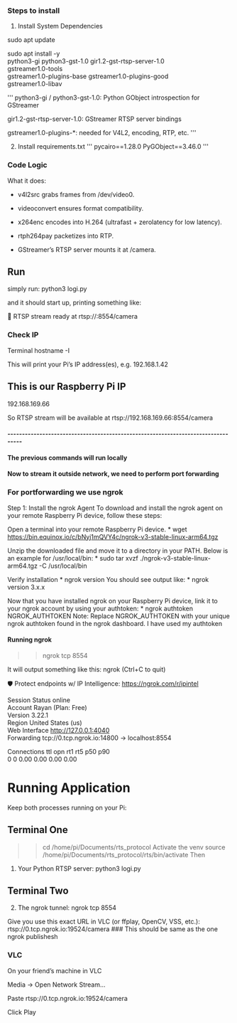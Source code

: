 ### Steps to install 
1. Install System Dependencies

sudo apt update

sudo apt install -y \
  python3-gi python3-gst-1.0 gir1.2-gst-rtsp-server-1.0 \
  gstreamer1.0-tools \
  gstreamer1.0-plugins-base gstreamer1.0-plugins-good \
  gstreamer1.0-libav

'''
python3-gi / python3-gst-1.0: Python GObject introspection for GStreamer

gir1.2-gst-rtsp-server-1.0: GStreamer RTSP server bindings

gstreamer1.0-plugins-*: needed for V4L2, encoding, RTP, etc.
'''

2. Install requirements.txt
'''
pycairo==1.28.0
PyGObject==3.46.0
'''

### Code Logic
What it does:

  * v4l2src grabs frames from /dev/video0.

  * videoconvert ensures format compatibility.

  * x264enc encodes into H.264 (ultrafast + zerolatency for low latency).

  * rtph264pay packetizes into RTP.

  * GStreamer’s RTSP server mounts it at /camera.


## Run
simply run:
  python3 logi.py

and it should start up, printing something like:

📡 RTSP stream ready at rtsp://<your-pi-ip>:8554/camera 


### Check IP
Terminal
  hostname -I

This will print your Pi’s IP address(es), e.g. 192.168.1.42

## This is our Raspberry Pi IP
  192.168.169.66

So RTSP stream will be available at
  rtsp://192.168.169.66:8554/camera


#### --------------------------------------------------------------------------------- ####
#### The previous commands will run locally

#### Now to stream it outside network, we need to perform port forwarding

### For portforwarding we use ngrok

Step 1: Install the ngrok Agent
To download and install the ngrok agent on your remote Raspberry Pi device, follow these steps:

  Open a terminal into your remote Raspberry Pi device.
    * wget https://bin.equinox.io/c/bNyj1mQVY4c/ngrok-v3-stable-linux-arm64.tgz

  Unzip the downloaded file and move it to a directory in your PATH. Below is an example for /usr/local/bin:
    * sudo tar xvzf ./ngrok-v3-stable-linux-arm64.tgz -C /usr/local/bin

  Verify installation
    * ngrok version
  You should see output like:
    * ngrok version 3.x.x


  Now that you have installed ngrok on your Raspberry Pi device, link it to your ngrok account by using your authtoken:
    * ngrok authtoken NGROK_AUTHTOKEN
Note: Replace NGROK_AUTHTOKEN with your unique ngrok authtoken found in the ngrok dashboard.
I have used my authtoken


#### Running ngrok
  >> ngrok tcp 8554

It will output something like this:
ngrok                                                           (Ctrl+C to quit)
                                                                                
🛡️ Protect endpoints w/ IP Intelligence: https://ngrok.com/r/ipintel             
                                                                                
Session Status                online                                            
Account                       Rayan (Plan: Free)                                
Version                       3.22.1                                            
Region                        United States (us)                                
Web Interface                 http://127.0.0.1:4040                             
Forwarding                    tcp://0.tcp.ngrok.io:14800 -> localhost:8554      
                                                                                
Connections                   ttl     opn     rt1     rt5     p50     p90       
                              0       0       0.00    0.00    0.00    0.00     


# Running Application
Keep both processes running on your Pi:

## Terminal One
>> cd /home/pi/Documents/rts_protocol
Activate the venv
>> source /home/pi/Documents/rts_protocol/rts/bin/activate
Then
1. Your Python RTSP server: 
    python3 logi.py


## Terminal Two
2. The ngrok tunnel: 
    ngrok tcp 8554

Give you use this exact URL in VLC (or ffplay, OpenCV, VSS, etc.):
  rtsp://0.tcp.ngrok.io:19524/camera  ### This should be same as the one ngrok publishesh

### VLC
  On your friend’s machine in VLC

  Media → Open Network Stream…

  Paste rtsp://0.tcp.ngrok.io:19524/camera

  Click Play

  

